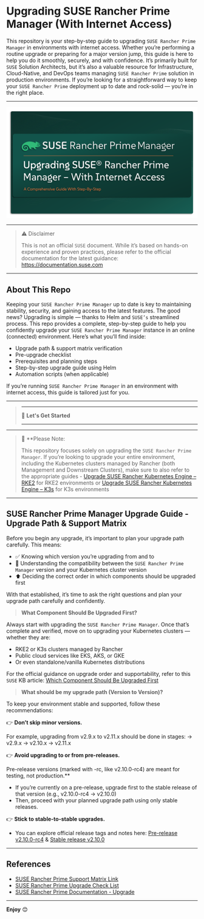 # Upgrading SUSE Rancher Prime Manager (With Internet Access)

This repository is your step-by-step guide to upgrading `SUSE Rancher Prime Manager` in environments with internet access. Whether you’re performing a routine upgrade or preparing for a major version jump, this guide is here to help you do it smoothly, securely, and with confidence. It’s primarily built for `SUSE` Solution Architects, but it’s also a valuable resource for Infrastructure, Cloud-Native, and DevOps teams managing `SUSE Rancher Prime` solution in production environments. If you’re looking for a straightforward way to keep your `SUSE Rancher Prime`  deployment up to date and rock-solid — you’re in the right place.

---

<p align="center">
    <img src="Images/Rancher-Logo.png">
</p>

---

> ⚠️ Disclaimer
>
> This is not an official `SUSE` document. While it’s based on hands-on experience and proven practices, please refer to the official documentation for the latest guidance: https://documentation.suse.com

---

## About This Repo

Keeping your `SUSE Rancher Prime Manager` up to date is key to maintaining stability, security, and gaining access to the latest features. The good news? Upgrading is simple — thanks to Helm and `SUSE’s` streamlined process. This repo provides a complete, step-by-step guide to help you confidently upgrade your `SUSE Rancher Prime Manager` instance in an online (connected) environment. Here’s what you’ll find inside:
- Upgrade path & support matrix verification
- Pre-upgrade checklist
- Prerequisites and planning steps
- Step-by-step upgrade guide using Helm
- Automation scripts (when applicable)

If you’re running `SUSE Rancher Prime Manager` in an environment with internet access, this guide is tailored just for you.

---

> _________________________     
>     
> 🚀 **Let's Get Started** 
>     
> _________________________

---

> 📝 **Please Note:
>
> This repository focuses solely on upgrading the `SUSE Rancher Prime Manager`. If you’re looking to upgrade your entire environment, including the Kubernetes clusters managed by Rancher (both Management and Downstream Clusters), make sure to also refer to the appropriate guides - [Upgrade SUSE Rancher Kubernetes Engine – RKE2](/4-Upgrade/SUSE-Kubernetes-Engine-RKE2/) for RKE2 environments or [Upgrade SUSE Rancher Kubernetes Engine – K3s](/4-Upgrade/SUSE-Kubernetes-Engine-K3S/) for K3s environments

---

## SUSE Rancher Prime Manager Upgrade Guide - Upgrade Path & Support Matrix


Before you begin any upgrade, it’s important to plan your upgrade path carefully. This means:
- ✅ Knowing which version you’re upgrading from and to
- 🔄 Understanding the compatibility between the `SUSE Rancher Prime Manager` version and your Kubernetes cluster version
- ⬆️ Deciding the correct order in which components should be upgraded first

With that established, it’s time to ask the right questions and plan your upgrade path carefully and confidently.

> **What Component Should Be Upgraded First?**

Always start with upgrading the `SUSE Rancher Prime Manager`. Once that’s complete and verified, move on to upgrading your Kubernetes clusters — whether they are:
- RKE2 or K3s clusters managed by Rancher
- Public cloud services like EKS, AKS, or GKE
- Or even standalone/vanilla Kubernetes distributions

For the official guidance on upgrade order and supportability, refer to this `SUSE` KB article: [Which Component Should Be Upgraded First](https://www.suse.com/support/kb/doc/?id=000020061)

> **What should be my upgrade path (Version to Version)?**

To keep your environment stable and supported, follow these recommendations:

👉 **Don’t skip minor versions.**

For example, upgrading from v2.9.x to v2.11.x should be done in stages:
→ v2.9.x → v2.10.x → v2.11.x

👉 **Avoid upgrading to or from pre-releases.**

Pre-release versions (marked with -rc, like v2.10.0-rc4) are meant for testing, not production.**
- If you’re currently on a pre-release, upgrade first to the stable release of that version (e.g., v2.10.0-rc4 → v2.10.0)
- Then, proceed with your planned upgrade path using only stable releases.

👉 **Stick to stable-to-stable upgrades.**

- You can explore official release tags and notes here: [Pre-release v2.10.0-rc4](https://github.com/rancher/rancher/releases/tag/v2.10.0-rc4) & [Stable release v2.10.0](https://github.com/rancher/rancher/releases/tag/v2.10.0)




---

## References

- [SUSE Rancher Prime Support Matrix Link](https://www.suse.com/suse-rancher/support-matrix/all-supported-versions/rancher-v2-10-2/)
- [SUSE Rancher Prime Upgrade Check List](https://www.suse.com/support/kb/doc/?id=000020061)
- [SUSE Rancher Prime Documentation - Upgrade](https://documentation.suse.com/cloudnative/rancher-manager/latest/en/installation-and-upgrade/upgrades.html)

---

**Enjoy** :blush:


